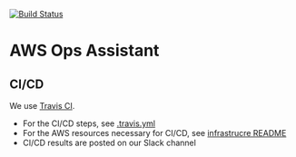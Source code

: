 [![Build Status](https://travis-ci.org/ZenChair/aws-ops-assistant.svg?branch=master)](https://travis-ci.org/ZenChair/aws-ops-assistant)

# AWS Ops Assistant

## CI/CD

We use [Travis CI](https://travis-ci.org/ZenChair/aws-ops-assistant).

* For the CI/CD steps, see [.travis.yml](./.travis.yml)
* For the AWS resources necessary for CI/CD, see [infrastrucre README](./infrastructure/README.md)
* CI/CD results are posted on our Slack channel
